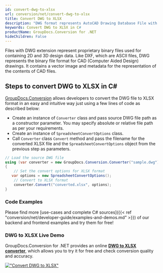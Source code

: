 ```yaml
---
id: convert-dwg-to-xlsx
url: conversion/net/convert-dwg-to-xlsx
title: Convert DWG to XLSX
description: "DWG format represents AutoCAD Drawing Database File with .dwg extension. Learn how to convert DWG to XLSX file programmatically in C# language using GroupDocs.Conversion for .NET library."
keywords: Convert DWG to XLSX in C#
productName: GroupDocs.Conversion for .NET
hideChildren: False
---
```


Files with DWG extension represent proprietary binary files used for containing 2D and 3D design data. Like DXF, which are ASCII files, DWG represents the binary file format for CAD (Computer Aided Design) drawings. It contains a vector image and metadata for the representation of the contents of CAD files.

## Steps to convert DWG to XLSX in C#

[GroupDocs.Conversion](https://products.groupdocs.com/conversion/net) allows developers to convert the DWG file to XLSX format in an easy and intuitive way just using a few lines of code as described below:

* Create an instance of `Converter` class and pass source DWG file path as a constructor parameter. You may specify absolute or relative file path as per your requirements. 
* Create an instance of `SpreadsheetConvertOptions` class.
* Call `Converter` class `Convert` method and pass the filename for the converted XLSX file and the `SpreadsheetConvertOptions` object from the previous step as parameters.

```csharp
// Load the source DWG file
using (var converter = new GroupDocs.Conversion.Converter("sample.dwg"))
{
    // Set the convert options for XLSX format
   var options = new SpreadsheetConvertOptions();
    // Convert to XLSX format
    converter.Convert("converted.xlsx", options);
}
```

### Code Examples

Please find more [use-cases and complete C# sources]({{< ref "conversion/net/developer-guide/examples-and-demos.md" >}}) of our backend and frontend examples and try them for free!

### DWG to XLSX Live Demo

GroupDocs.Conversion for .NET provides an online [**DWG to XLSX converter**](https://products.groupdocs.app/conversion/dwg-to-xlsx), which allows you to try it for free and check conversion quality and accuracy.

[!["Convert DWG to XLSX"](conversion/net/images/convert-to-xlsx/convert-dwg-to-xlsx.png)](https://products.groupdocs.app/conversion/dwg-to-xlsx)